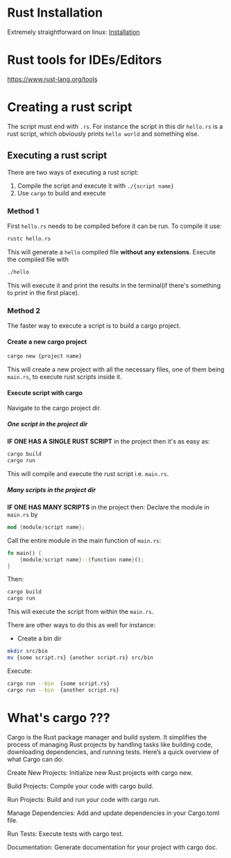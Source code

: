 # Rust Installation
Extremely straightforward on linux: [Installation](https://www.rust-lang.org/tools/install)

# Rust tools for IDEs/Editors
https://www.rust-lang.org/tools

# Creating a rust script
The script must end with `.rs`. For instance the script in this dir `hello.rs` is a rust script, which obviously prints `hello world` and something else.

## Executing a rust script
There are two ways of executing a rust script:
1. Compile the script and execute it with `./{script name}`
2. Use `cargo` to build and execute
### Method 1
First `hello.rs` needs to be compiled before it can be run. To compile it use:
```sh
rustc hello.rs
```
This will generate a `hello` compiled file **without any extensions**.
Execute the compiled file with
```sh
./hello
```
This will execute it and print the results in the terminal(if there's something to print in the first place).

### Method 2
The faster way to execute a script is to build a cargo project.

#### Create a new cargo project
```sh
cargo new {project name}
```
This will create a new project with all the necessary files, one of them being `main.rs`, to execute rust scripts inside it.

#### Execute script with cargo
Navigate to the cargo project dir.
##### One script in the project dir
**IF ONE HAS A SINGLE RUST SCRIPT** in the project then it's as easy as:
```sh
cargo build
cargo run
```
This will compile and execute the rust script i.e. `main.rs`. 

##### Many scripts in the project dir
**IF ONE HAS MANY SCRIPTS** in the project then:
Declare the module in `main.rs` by 
```rust
mod {module/script name};
```
Call the entire module in the main function of `main.rs`:
```rust
fn main() {
	{module/script name}::{function name}();
}
```
Then: 
```sh
cargo build
cargo run
```
This will execute the script from within the `main.rs`.

There are other ways to do this as well for instance:
- Create a bin dir
```sh
mkdir src/bin
mv {some script.rs} {another script.rs} src/bin
```
Execute:
```sh
cargo run --bin  {some script.rs}
cargo run --bin  {another script.rs}
```




# What's cargo ???
Cargo is the Rust package manager and build system. It simplifies the process of managing Rust projects by handling tasks like building code, downloading dependencies, and running tests. Here’s a quick overview of what Cargo can do:

Create New Projects: Initialize new Rust projects with cargo new.

Build Projects: Compile your code with cargo build.

Run Projects: Build and run your code with cargo run.

Manage Dependencies: Add and update dependencies in your Cargo.toml file.

Run Tests: Execute tests with cargo test.

Documentation: Generate documentation for your project with cargo doc.